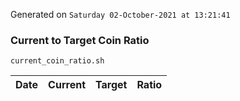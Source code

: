 Generated on `Saturday 02-October-2021 at 13:21:41`

### Current to Target Coin Ratio
`current_coin_ratio.sh`

Date|Current|Target|Ratio
---|---|---|---
